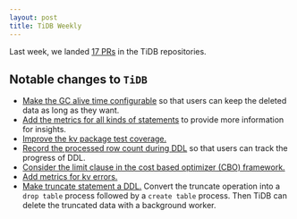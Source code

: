 ```yaml
---
layout: post
title: TiDB Weekly
---
```


Last week, we landed [17 PRs](https://github.com/pingcap/tidb/pulls?utf8=%E2%9C%93&q=is%3Apr%20is%3Amerged%20merged%3A2016-09-26..2016-09-30%20) in the TiDB repositories.

## Notable changes to `TiDB`

+ [Make the GC alive time configurable](https://github.com/pingcap/tidb/pull/1754) so that users can keep the deleted data as long as they want.
+ [Add the metrics for all kinds of statements](https://github.com/pingcap/tidb/pull/1755) to provide more information for insights.
+ [Improve the kv package test coverage.](https://github.com/pingcap/tidb/pull/1758)
+ [Record the processed row count during DDL](https://github.com/pingcap/tidb/pull/1759) so that users can track the progress of DDL.
+ [Consider the limit clause in the cost based optimizer (CBO) framework.](https://github.com/pingcap/tidb/pull/1760)
+ [Add metrics for kv errors.](https://github.com/pingcap/tidb/pull/1765)
+ [Make truncate statement a DDL.](https://github.com/pingcap/tidb/pull/1766) Convert the truncate operation into a `drop table` process followed by a `create table` process. Then TiDB can delete the truncated data with a background worker.

